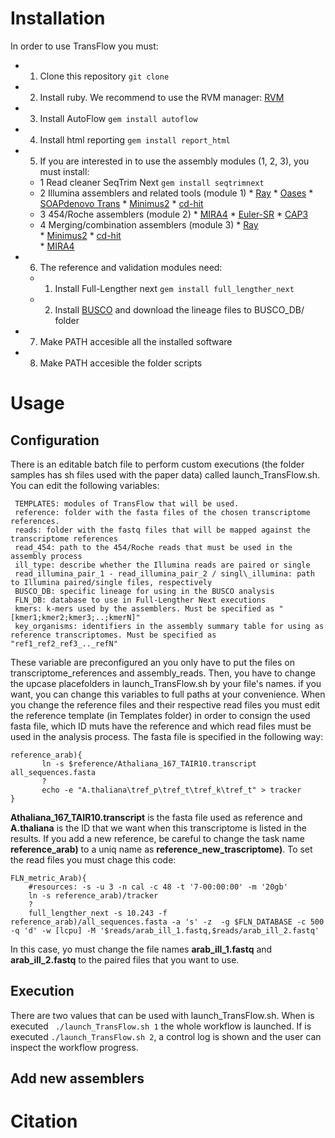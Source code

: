 # Installation

In order to use TransFlow you must:
 *   1. Clone this repository
        `git clone `
 *   2. Install ruby. We recommend to use the RVM manager:  [RVM](https://rvm.io/)
 *   3. Install AutoFlow
        `gem install autoflow`
 *   4. Install html reporting
        `gem install report_html`
 *   5. If you are interested in to use the assembly modules (1, 2, 3), you must install:
	 *  1 Read cleaner SeqTrim Next
	        `gem install seqtrimnext`
	 *  2 Illumina assemblers and related tools (module 1)
        	* [Ray](http://denovoassembler.sourceforge.net/)
	        * [Oases](https://github.com/dzerbino/oases)
        	* [SOAPdenovo Trans](https://sourceforge.net/projects/soapdenovotrans/files/SOAPdenovo-Trans/)
	        * [Minimus2](https://sourceforge.net/projects/amos/files/amos/3.1.0/)
	        * [cd-hit](http://weizhongli-lab.org/cd-hit/)        
	 *  3 454/Roche assemblers (module 2)
	        * [MIRA4](https://sourceforge.net/projects/mira-assembler/)
        	* [Euler-SR](http://cseweb.ucsd.edu/~ppevzner/software.html)
	        * [CAP3](http://seq.cs.iastate.edu/cap3.html)        
	 *  4 Merging/combination assemblers (module 3)
	        * [Ray](http://denovoassembler.sourceforge.net/)        
        	* [Minimus2](https://sourceforge.net/projects/amos/files/amos/3.1.0/)
	        * [cd-hit](http://weizhongli-lab.org/cd-hit/)  
	        * [MIRA4](https://sourceforge.net/projects/mira-assembler/)
 *   6. The reference and validation modules need:
	 *   1. Install Full-Lengther next
        	`gem install full_lengther_next`
	 *   2. Install [BUSCO](http://busco.ezlab.org/) and download the lineage files to BUSCO_DB/ folder
 *   7. Make PATH accesible all the installed software
 *   8. Make PATH accesible the folder scripts

# Usage

## Configuration
There is an editable batch file to perform custom executions (the folder samples has sh files used with the paper data) called launch_TransFlow.sh. You can edit the following variables:
```
 TEMPLATES: modules of TransFlow that will be used.
 reference: folder with the fasta files of the chosen transcriptome references.
 reads: folder with the fastq files that will be mapped against the transcriptome references
 read_454: path to the 454/Roche reads that must be used in the assembly process
 ill_type: describe whether the Illumina reads are paired or single
 read_illumina_pair_1 - read_illumina_pair_2 / singl\_illumina: path to Illumina paired/single files, respectively
 BUSCO_DB: specific lineage for using in the BUSCO analysis
 FLN_DB: database to use in Full-Lengther Next executions
 kmers: k-mers used by the assemblers. Must be specified as "[kmer1;kmer2;kmer3;..;kmerN]" 
 key_organisms: identifiers in the assembly summary table for using as reference transcriptomes. Must be specified as "ref1_ref2_ref3_.._refN" 
 ```
 These variable are preconfigured an you only have to put the files on transcriptome_references and assembly_reads. Then, you have to change the upcase placefolders in launch_TransFlow.sh by your file's names. if you want, you can change this variables to full paths at your convenience.
 When you change the reference files and their respective read files you must edit the reference template (in Templates folder) in order to consign the used fasta file, which ID muts have the reference and which read files must be used in the analysis process.
 The fasta file is specified  in the following way:
 ```
 reference_arab){
        ln -s $reference/Athaliana_167_TAIR10.transcript all_sequences.fasta
        ?
        echo -e "A.thaliana\tref_p\tref_t\tref_k\tref_t" > tracker
}
 ```
**Athaliana_167_TAIR10.transcript** is the fasta file used as reference and **A.thaliana** is the ID that we want when this transcriptome is listed in the results. If you add a new reference, be careful to change the task name  **reference_arab)** to a uniq name as **reference_new_trascriptome)**. To set the read files you must chage this code:
```
FLN_metric_Arab){
    #resources: -s -u 3 -n cal -c 48 -t '7-00:00:00' -m '20gb'
    ln -s reference_arab)/tracker
    ?
    full_lengther_next -s 10.243 -f reference_arab)/all_sequences.fasta -a 's' -z  -g $FLN_DATABASE -c 500 -q 'd' -w [lcpu] -M '$reads/arab_ill_1.fastq,$reads/arab_ill_2.fastq'
```
In this case, yo must change the file names **arab_ill_1.fastq** and **arab_ill_2.fastq** to the paired files that you want to use. 

## Execution
There are two values that can be used with launch_TransFlow.sh. When is executed
` ./launch_TransFlow.sh 1` the whole workflow is launched. If is executed `./launch_TransFlow.sh 2`, a control log is shown and the user can inspect the workflow progress.

## Add new assemblers
# Citation


